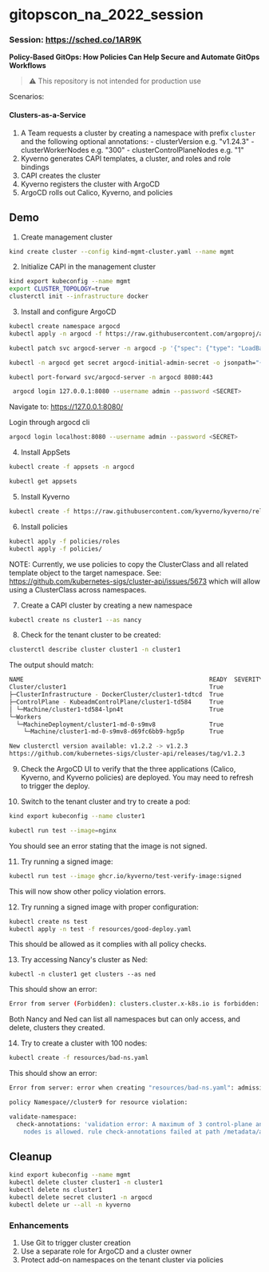 # gitopscon_na_2022_session

### Session: https://sched.co/1AR9K

**Policy-Based GitOps: How Policies Can Help Secure and Automate GitOps Workflows**

> :warning: This repository is not intended for production use

Scenarios:

  #### Clusters-as-a-Service

  1. A Team requests a cluster by creating a namespace with prefix `cluster` and the following optional annotations:
    - clusterVersion e.g. "v1.24.3"
    - clusterWorkerNodes e.g. "300"
    - clusterControlPlaneNodes e.g. "1"
  2. Kyverno generates CAPI templates, a cluster, and roles and role bindings
  3. CAPI creates the cluster
  4. Kyverno registers the cluster with ArgoCD
  5. ArgoCD rolls out Calico, Kyverno, and policies

## Demo

1. Create management cluster

```sh
kind create cluster --config kind-mgmt-cluster.yaml --name mgmt
```

2. Initialize CAPI in the management cluster

```sh
kind export kubeconfig --name mgmt
export CLUSTER_TOPOLOGY=true
clusterctl init --infrastructure docker
```

3. Install and configure ArgoCD

```sh
kubectl create namespace argocd
kubectl apply -n argocd -f https://raw.githubusercontent.com/argoproj/argo-cd/stable/manifests/install.yaml
```

```sh
kubectl patch svc argocd-server -n argocd -p '{"spec": {"type": "LoadBalancer"}}'
```

```sh
kubectl -n argocd get secret argocd-initial-admin-secret -o jsonpath="{.data.password}" | base64 -d; echo
```

```sh
kubectl port-forward svc/argocd-server -n argocd 8080:443
```

```sh
 argocd login 127.0.0.1:8080 --username admin --password <SECRET>
```

Navigate to: https://127.0.0.1:8080/

Login through argocd cli

```sh
argocd login localhost:8080 --username admin --password <SECRET>
```

4. Install AppSets

```sh
kubectl create -f appsets -n argocd
```

```sh
kubectl get appsets
```


5. Install Kyverno

```sh
kubectl create -f https://raw.githubusercontent.com/kyverno/kyverno/release-1.8/config/install.yaml
```

6. Install policies

```sh
kubectl apply -f policies/roles
kubectl apply -f policies/
```

NOTE: Currently, we use policies to copy the ClusterClass and all related template object to the target namespace. See: https://github.com/kubernetes-sigs/cluster-api/issues/5673 which will allow using a ClusterClass across namespaces.

7. Create a CAPI cluster by creating a new namespace

```sh
kubectl create ns cluster1 --as nancy
```

8. Check for the tenant cluster to be created:

```sh
clusterctl describe cluster cluster1 -n cluster1
```

The output should match:

```sh
NAME                                                    READY  SEVERITY  REASON  SINCE  MESSAGE 
Cluster/cluster1                                        True                     6h34m           
├─ClusterInfrastructure - DockerCluster/cluster1-tdtcd  True                     6h35m           
├─ControlPlane - KubeadmControlPlane/cluster1-td584     True                     6h34m           
│ └─Machine/cluster1-td584-lpn4t                        True                     6h34m           
└─Workers                                                                                        
  └─MachineDeployment/cluster1-md-0-s9mv8               True                     6h18m           
    └─Machine/cluster1-md-0-s9mv8-d69fc6bb9-hgp5p       True                     6h34m           

New clusterctl version available: v1.2.2 -> v1.2.3
https://github.com/kubernetes-sigs/cluster-api/releases/tag/v1.2.3                                                        
```

9. Check the ArgoCD UI to verify that the three applications (Calico, Kyverno, and Kyverno policies) are deployed. You may need to refresh to trigger the deploy.

10. Switch to the tenant cluster and try to create a pod:

```sh
kind export kubeconfig --name cluster1
```

```sh
kubectl run test --image=nginx
```

You should see an error stating that the image is not signed.

11. Try running a signed image:

```sh
kubectl run test --image ghcr.io/kyverno/test-verify-image:signed
```

This will now show other policy violation errors.

12. Try running a signed image with proper configuration:

```sh
kubectl create ns test
kubectl apply -n test -f resources/good-deploy.yaml
```

This should be allowed as it complies with all policy checks.

13. Try accessing Nancy's cluster as Ned:

```
kubectl -n cluster1 get clusters --as ned
```

This should show an error:

```sh
Error from server (Forbidden): clusters.cluster.x-k8s.io is forbidden: User "ned" cannot list resource "clusters" in API group "cluster.x-k8s.io" in the namespace "cluster1"
```

Both Nancy and Ned can list all namespaces but can only access, and delete, clusters they created.

14. Try to create a cluster with 100 nodes:

```sh
kubectl create -f resources/bad-ns.yaml
```

This should show an error:

```sh
Error from server: error when creating "resources/bad-ns.yaml": admission webhook "validate.kyverno.svc-fail" denied the request:

policy Namespace//cluster9 for resource violation:

validate-namespace:
  check-annotations: 'validation error: A maximum of 3 control-plane and 3 worker
    nodes is allowed. rule check-annotations failed at path /metadata/annotations/clusterWorkerNodes/'

```


## Cleanup

```sh
kind export kubeconfig --name mgmt
kubectl delete cluster cluster1 -n cluster1
kubectl delete ns cluster1
kubectl delete secret cluster1 -n argocd
kubectl delete ur --all -n kyverno
```


### Enhancements
1. Use Git to trigger cluster creation
2. Use a separate role for ArgoCD and a cluster owner
3. Protect add-on namespaces on the tenant cluster via policies

